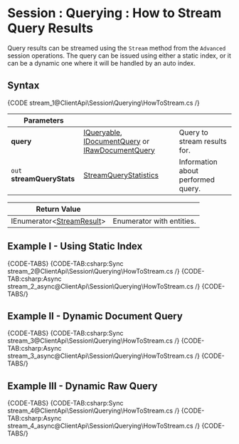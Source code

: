 # Session : Querying : How to Stream Query Results

Query results can be streamed using the `Stream` method from the `Advanced` session operations. The query can be issued using either a static index, or it can be a dynamic one where it will be handled by an auto index.

## Syntax

{CODE stream_1@ClientApi\Session\Querying\HowToStream.cs /}

| Parameters | | |
| ------------- | ------------- | ----- |
| **query** | [IQueryable](../../../client-api/session/querying/how-to-query#session.query), [IDocumentQuery](../../../client-api/session/querying/how-to-query#session.advanced.documentquery) or [IRawDocumentQuery](../../../client-api/session/querying/how-to-query#session.advanced.rawquery) | Query to stream results for. |
| `out` **streamQueryStats** | [StreamQueryStatistics](../../../glossary/stream-query-statistics) | Information about performed query. |

| Return Value | |
| ------------- | ----- |
| IEnumerator<[StreamResult](../../../glossary/stream-result)> | Enumerator with entities. |

## Example I - Using Static Index

{CODE-TABS}
{CODE-TAB:csharp:Sync stream_2@ClientApi\Session\Querying\HowToStream.cs /}
{CODE-TAB:csharp:Async stream_2_async@ClientApi\Session\Querying\HowToStream.cs /}
{CODE-TABS/}

## Example II - Dynamic Document Query

{CODE-TABS}
{CODE-TAB:csharp:Sync stream_3@ClientApi\Session\Querying\HowToStream.cs /}
{CODE-TAB:csharp:Async stream_3_async@ClientApi\Session\Querying\HowToStream.cs /}
{CODE-TABS/}

## Example III - Dynamic Raw Query

{CODE-TABS}
{CODE-TAB:csharp:Sync stream_4@ClientApi\Session\Querying\HowToStream.cs /}
{CODE-TAB:csharp:Async stream_4_async@ClientApi\Session\Querying\HowToStream.cs /}
{CODE-TABS/}
